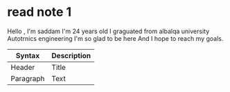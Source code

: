# read note 1 

Hello , I'm saddam 
I'm 24 years old 
I graguated  from albalqa university 
Autotrnics engineering 
I'm so glad to be here 
And I hope to reach my goals.

| Syntax      | Description |
| ----------- | ----------- |
| Header      | Title       |
| Paragraph   | Text        |



 
